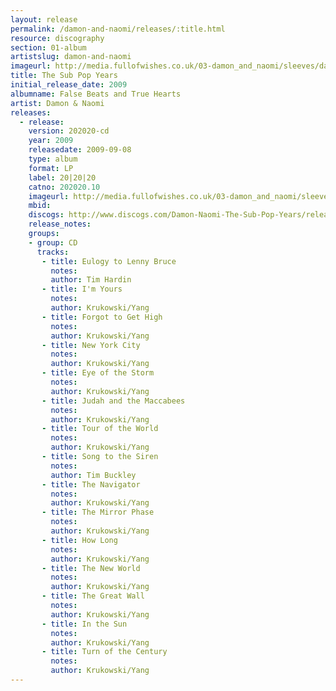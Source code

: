 ```yaml
---
layout: release
permalink: /damon-and-naomi/releases/:title.html
resource: discography
section: 01-album
artistslug: damon-and-naomi
imageurl: http://media.fullofwishes.co.uk/03-damon_and_naomi/sleeves/dan_subpopyears.jpg
title: The Sub Pop Years
initial_release_date: 2009
albumname: False Beats and True Hearts
artist: Damon & Naomi
releases:
  - release: 
    version: 202020-cd
    year: 2009
    releasedate: 2009-09-08
    type: album
    format: LP
    label: 20|20|20
    catno: 202020.10
    imageurl: http://media.fullofwishes.co.uk/03-damon_and_naomi/sleeves/dan_subpopyears.jpg
    mbid: 
    discogs: http://www.discogs.com/Damon-Naomi-The-Sub-Pop-Years/release/1947975
    release_notes:
    groups:
    - group: CD
      tracks:
       - title: Eulogy to Lenny Bruce
         notes: 
         author: Tim Hardin
       - title: I'm Yours
         notes: 
         author: Krukowski/Yang
       - title: Forgot to Get High
         notes: 
         author: Krukowski/Yang
       - title: New York City
         notes: 
         author: Krukowski/Yang
       - title: Eye of the Storm
         notes: 
         author: Krukowski/Yang
       - title: Judah and the Maccabees
         notes: 
         author: Krukowski/Yang
       - title: Tour of the World
         notes: 
         author: Krukowski/Yang
       - title: Song to the Siren
         notes: 
         author: Tim Buckley
       - title: The Navigator
         notes: 
         author: Krukowski/Yang
       - title: The Mirror Phase
         notes: 
         author: Krukowski/Yang
       - title: How Long
         notes: 
         author: Krukowski/Yang
       - title: The New World
         notes: 
         author: Krukowski/Yang
       - title: The Great Wall
         notes: 
         author: Krukowski/Yang
       - title: In the Sun
         notes: 
         author: Krukowski/Yang
       - title: Turn of the Century
         notes: 
         author: Krukowski/Yang
---
```

